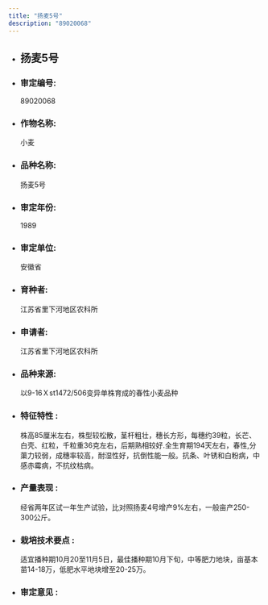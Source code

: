 ```yaml
---
title: "扬麦5号"
description: "89020068"
---
```

* ## 扬麦5号
* ###  审定编号:  
   89020068

*  ### 作物名称:  
   小麦

*   ###  品种名称: 
    扬麦5号

*   ### 审定年份: 
    1989

*   ### 审定单位:  
    安徽省

*   ### 育种者:  
    江苏省里下河地区农科所

*   ### 申请者:  
    江苏省里下河地区农科所

*   ### 品种来源:  
    以9-16Ｘst1472/506变异单株育成的春性小麦品种

*   ### 特征特性 : 
    株高85厘米左右，株型较松散，茎杆粗壮，穗长方形，每穗约39粒，长芒、白壳、红粒，千粒重36克左右，后期熟相较好.全生育期194天左右，春性,分蕖力较弱，成穗率较高，耐湿性好，抗倒性能一般。抗条、叶锈和白粉病，中感赤霉病，不抗纹枯病。

*   ### 产量表现 : 
    经省两年区试一年生产试验，比对照扬麦4号增产9%左右，一般亩产250-300公斤。

*   ### 栽培技术要点 : 
    适宜播种期10月20至11月5日，最佳播种期10月下旬，中等肥力地块，亩基本苗14-18万，低肥水平地块增至20-25万。

*   ### 审定意见 : 
    
